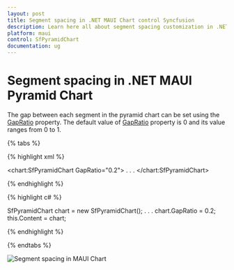 ```yaml
---
layout: post
title: Segment spacing in .NET MAUI Chart control Syncfusion
description: Learn here all about segment spacing customization in .NET MAUI Chart (SfPyramidChart), its elements and more.
platform: maui
control: SfPyramidChart
documentation: ug
---
```


# Segment spacing in .NET MAUI Pyramid Chart

The gap between each segment in the pyramid chart can be set using the [GapRatio](https://help.syncfusion.com/cr/maui/Syncfusion.Maui.Charts.SfPyramidChart.html#Syncfusion_Maui_Charts_SfPyramidChart_GapRatio) property. The default value of [GapRatio](https://help.syncfusion.com/cr/maui/Syncfusion.Maui.Charts.SfPyramidChart.html#Syncfusion_Maui_Charts_SfPyramidChart_GapRatio) property is 0 and its value ranges from 0 to 1.

{% tabs %}

{% highlight xml %}

<chart:SfPyramidChart GapRatio="0.2">
. . .
</chart:SfPyramidChart>

{% endhighlight %}

{% highlight c# %}

SfPyramidChart chart = new SfPyramidChart();
. . .
chart.GapRatio = 0.2;
this.Content = chart;

{% endhighlight %}

{% endtabs %}

![Segment spacing in MAUI Chart](Segment_Spacing_images/MAUI_spacing_chart.png)
